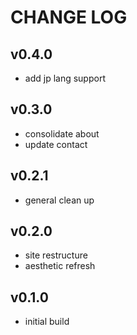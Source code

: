 # CHANGE LOG

## v0.4.0
- add jp lang support

## v0.3.0
- consolidate about
- update contact

## v0.2.1
- general clean up

## v0.2.0
- site restructure
- aesthetic refresh

## v0.1.0
- initial build
